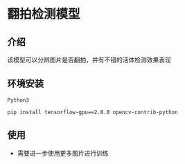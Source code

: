 # 翻拍检测模型

## 介绍

该模型可以分辨图片是否翻拍，并有不错的活体检测效果表现



## 环境安装

`Python3`

`pip install tensorflow-gpu==2.0.0 opencv-contrib-python`



## 使用

* 需要进一步使用更多图片进行训练

  

   
